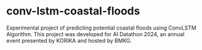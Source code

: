 # conv-lstm-coastal-floods
Experimental project of predicting potential coastal floods using ConvLSTM Algorithm. This project was developed for AI Datathon 2024, an annual event presented by KORIKA and hosted by BMKG.
